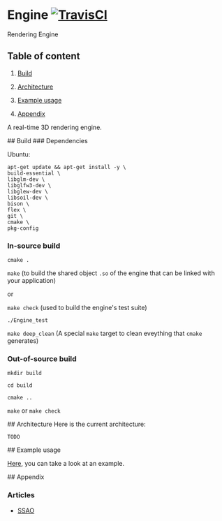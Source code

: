 # Engine [![TravisCI](https://travis-ci.org/cpcdoy/Engine.svg?branch=dev)](https://travis-ci.org/cpcdoy/Engine)
Rendering Engine

## Table of content
1. [Build](#Build)

2. [Architecture](#Archi)

3. [Example usage](#Example)

4. [Appendix](#Appendix)

A real-time 3D rendering engine.


<a name="Build"/>
## Build
### Dependencies

Ubuntu:

    apt-get update && apt-get install -y \
    build-essential \
    libglm-dev \
    libglfw3-dev \
    libglew-dev \
    libsoil-dev \
    bison \
    flex \
    git \
    cmake \
    pkg-config

### In-source build

`cmake .`

`make` (to build the shared object `.so` of the engine that can be linked with your application)

or

`make check` (used to build the engine's test suite)

`./Engine_test`

`make deep_clean` (A special `make` target to clean eveything that `cmake` generates)

### Out-of-source build

`mkdir build`

`cd build`

`cmake ..`

`make` or `make check`

<a name="Archi"/>
## Architecture
Here is the current architecture:

`TODO`


<a name="Example"/>
## Example usage

[Here](https://github.com/cpcdoy/Engine/blob/dev/tests/debug/main.cc), you can take a look at an example.

<a name="Appendix"/>
## Appendix

### Articles

- [SSAO](https://hackercorp.eu/ssao.html)
